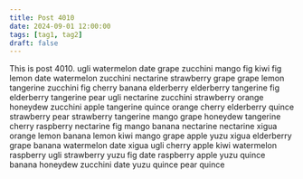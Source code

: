 ```yaml
---
title: Post 4010
date: 2024-09-01 12:00:00
tags: [tag1, tag2]
draft: false
---
```

This is post 4010.
ugli
watermelon
date
grape
zucchini
mango
fig
kiwi
fig
lemon
date
watermelon
zucchini
nectarine
strawberry
grape
grape
lemon
tangerine
zucchini
fig
cherry
banana
elderberry
elderberry
tangerine
fig
elderberry
tangerine
pear
ugli
nectarine
zucchini
strawberry
orange
honeydew
zucchini
apple
tangerine
quince
orange
cherry
elderberry
quince
strawberry
pear
strawberry
tangerine
mango
grape
honeydew
tangerine
cherry
raspberry
nectarine
fig
mango
banana
nectarine
nectarine
xigua
orange
lemon
banana
lemon
kiwi
mango
grape
apple
yuzu
xigua
elderberry
grape
banana
watermelon
date
xigua
ugli
cherry
apple
kiwi
watermelon
raspberry
ugli
strawberry
yuzu
fig
date
raspberry
apple
yuzu
quince
banana
honeydew
zucchini
date
yuzu
quince
pear
quince
